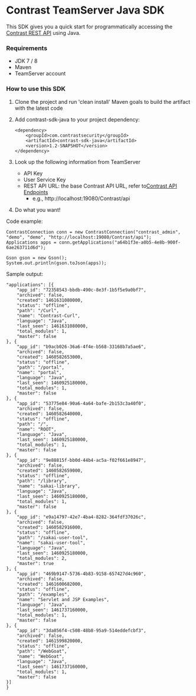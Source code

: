 # Contrast TeamServer Java SDK
This SDK gives you a quick start for programmatically accessing the [Contrast REST API](https://docs.contrastsecurity.com/dev_api1.html) using Java.

### Requirements
* JDK 7 / 8
* Maven
* TeamServer account
    
### How to use this SDK
1. Clone the project and run 'clean install' Maven goals to build the artifact with the latest code
2. Add contrast-sdk-java to your project dependency:

    ```
    <dependency>
        <groupId>com.contrastsecurity</groupId>
        <artifactId>contrast-sdk-java</artifactId>
        <version>1.2-SNAPSHOT</version>
    </dependency>
    ```
3. Look up the following information from TeamServer
    * API Key
    * User Service Key
    * REST API URL: the base Contrast API URL, refer to[Contrast API Endpoints]( https://support.contrastsecurity.com/entries/24184040-API-Endpoints)
        * e.g., http://localhost:19080/Contrast/api
4. Do what you want!

Code example:
```
ContrastConnection conn = new ContrastConnection("contrast_admin", "demo", "demo", "http://localhost:19080/Contrast/api");
Applications apps = conn.getApplications("a64b1f3e-a0b5-4e8b-900f-6ae263711d6d");

Gson gson = new Gson();
System.out.println(gson.toJson(apps));
```

Sample output:
```
"applications": [{
	"app_id": "72358543-bbdb-490c-8e3f-1b5f5e9a0bf7",
	"archived": false,
	"created": 1461631080000,
	"status": "offline",
	"path": "/Curl",
	"name": "Contrast-Curl",
	"language": "Java",
	"last_seen": 1461631080000,
	"total_modules": 1,
	"master": false
}, {
	"app_id": "b9acb026-36a6-4f4e-b568-33168b7a5ae6",
	"archived": false,
	"created": 1460582653000,
	"status": "offline",
	"path": "/portal",
	"name": "portal",
	"language": "Java",
	"last_seen": 1460925180000,
	"total_modules": 1,
	"master": false
}, {
	"app_id": "53775e84-90a6-4a64-bafe-2b153c3a40f0",
	"archived": false,
	"created": 1460582640000,
	"status": "offline",
	"path": "/",
	"name": "ROOT",
	"language": "Java",
	"last_seen": 1460925180000,
	"total_modules": 1,
	"master": false
}, {
	"app_id": "9e88815f-bb0d-44b4-ac5a-f02f661e8947",
	"archived": false,
	"created": 1460582659000,
	"status": "offline",
	"path": "/library",
	"name": "sakai-library",
	"language": "Java",
	"last_seen": 1460925180000,
	"total_modules": 1,
	"master": false
}, {
	"app_id": "e9a14797-42e7-4ba4-8282-364fdf37026c",
	"archived": false,
	"created": 1460582916000,
	"status": "offline",
	"path": "/sakai-user-tool",
	"name": "sakai-user-tool",
	"language": "Java",
	"last_seen": 1460925180000,
	"total_modules": 2,
	"master": true
}, {
	"app_id": "469b9147-5736-4b83-9158-657427d4c960",
	"archived": false,
	"created": 1461600682000,
	"status": "offline",
	"path": "/examples",
	"name": "Servlet and JSP Examples",
	"language": "Java",
	"last_seen": 1461737160000,
	"total_modules": 1,
	"master": false
}, {
	"app_id": "3da856f4-c508-48b8-95a9-514eddefcbf3",
	"archived": false,
	"created": 1461599820000,
	"status": "offline",
	"path": "/WebGoat",
	"name": "WebGoat",
	"language": "Java",
	"last_seen": 1461737160000,
	"total_modules": 1,
	"master": false
}]
}
```